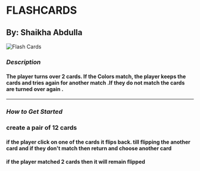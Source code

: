 # FLASHCARDS

## By: Shaikha Abdulla

![Flash Cards](https://marina-ferreira.github.io/img/tutorials/js/memory-game/memory-game.gif)

### **_Description_**

#### The player turns over 2 cards. If the Colors match, the player keeps the cards and tries again for another match .If they do not match the cards are turned over again .

---

### **_How to Get Started_**

### create a pair of 12 cards

#### if the player click on one of the cards it flips back. till flipping the another card and if they don't match then return and choose another card

#### if the player matched 2 cards then it will remain flipped
